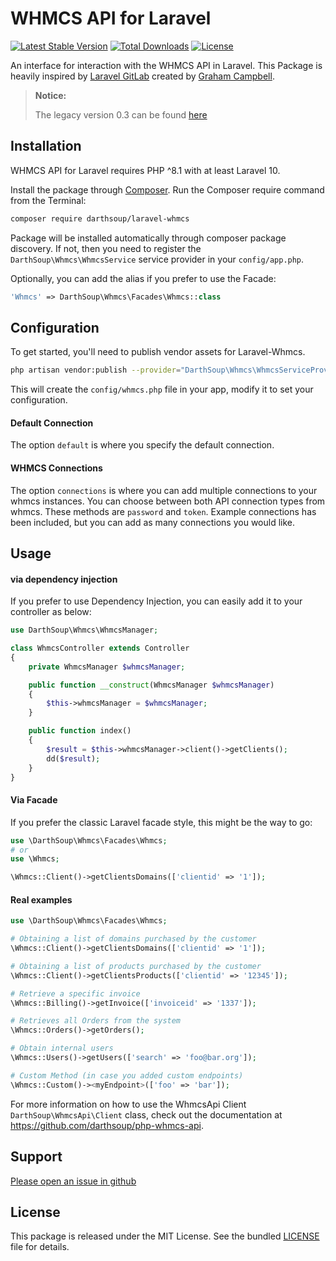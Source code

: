 WHMCS API for Laravel
======

[![Latest Stable Version](https://poser.pugx.org/darthsoup/laravel-whmcs/v/stable)](https://packagist.org/packages/darthsoup/laravel-whmcs)
[![Total Downloads](https://poser.pugx.org/darthsoup/laravel-whmcs/downloads)](https://packagist.org/packages/darthsoup/laravel-whmcs)
[![License](https://poser.pugx.org/darthsoup/laravel-whmcs/license)](https://packagist.org/packages/darthsoup/laravel-whmcs)

An interface for interaction with the WHMCS API in Laravel.
This Package is heavily inspired by [Laravel GitLab](https://github.com/GrahamCampbell/Laravel-GitLab) created
by [Graham Campbell](https://github.com/GrahamCampbell/).

> **Notice:**
>
> The legacy version 0.3 can be found [here](https://github.com/darthsoup/laravel-whmcs/tree/legacy)

## Installation

WHMCS API for Laravel requires PHP ^8.1 with at least Laravel 10.

Install the package through [Composer](http://getcomposer.org/). Run the Composer require command from the Terminal:

```bash
composer require darthsoup/laravel-whmcs
```

Package will be installed automatically through composer package discovery. If not, then you need to register
the `DarthSoup\Whmcs\WhmcsService` service provider in your `config/app.php`.

Optionally, you can add the alias if you prefer to use the Facade:

```php
'Whmcs' => DarthSoup\Whmcs\Facades\Whmcs::class
```

## Configuration

To get started, you'll need to publish vendor assets for Laravel-Whmcs.

```bash
php artisan vendor:publish --provider="DarthSoup\Whmcs\WhmcsServiceProvider"
```

This will create the `config/whmcs.php` file in your app, modify it to set your configuration.

#### Default Connection

The option `default` is where you specify the default connection.

#### WHMCS Connections

The option `connections` is where you can add multiple connections to your whmcs instances.
You can choose between both API connection types from whmcs. These methods are `password` and `token`.
Example connections has been included, but you can add as many connections you would like.

## Usage

#### via dependency injection

If you prefer to use Dependency Injection, you can easily add it to your controller as below:

```php
use DarthSoup\Whmcs\WhmcsManager;

class WhmcsController extends Controller
{
    private WhmcsManager $whmcsManager;

    public function __construct(WhmcsManager $whmcsManager)
    {
        $this->whmcsManager = $whmcsManager;
    }

    public function index()
    {
        $result = $this->whmcsManager->client()->getClients();
        dd($result);
    }
}
```

#### Via Facade

If you prefer the classic Laravel facade style, this might be the way to go:

```php
use \DarthSoup\Whmcs\Facades\Whmcs;
# or
use \Whmcs;

\Whmcs::Client()->getClientsDomains(['clientid' => '1']);
```

#### Real examples 

```php
use \DarthSoup\Whmcs\Facades\Whmcs;

# Obtaining a list of domains purchased by the customer
\Whmcs::Client()->getClientsDomains(['clientid' => '1']);

# Obtaining a list of products purchased by the customer
\Whmcs::Client()->getClientsProducts(['clientid' => '12345']);

# Retrieve a specific invoice
\Whmcs::Billing()->getInvoice(['invoiceid' => '1337']);

# Retrieves all Orders from the system
\Whmcs::Orders()->getOrders();

# Obtain internal users
\Whmcs::Users()->getUsers(['search' => 'foo@bar.org']);

# Custom Method (in case you added custom endpoints) 
\Whmcs::Custom()-><myEndpoint>(['foo' => 'bar']);
```

For more information on how to use the WhmcsApi Client `DarthSoup\WhmcsApi\Client` class, check out the documentation
at https://github.com/darthsoup/php-whmcs-api.

## Support

[Please open an issue in github](https://github.com/darthsoup/laravel-whmcs/issues)

## License

This package is released under the MIT License. See the bundled
[LICENSE](https://github.com/darthsoup/laravel-whmcs/blob/master/LICENSE.md) file for details.
